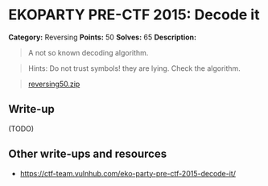# EKOPARTY PRE-CTF 2015: Decode it

**Category:** Reversing
**Points:** 50
**Solves:** 65
**Description:**

> A not so known decoding algorithm. 

> Hints: Do not trust symbols! they are lying. Check the algorithm. 

> [reversing50.zip](reversing50.zip)

## Write-up

(TODO)

## Other write-ups and resources

* <https://ctf-team.vulnhub.com/eko-party-pre-ctf-2015-decode-it/>
